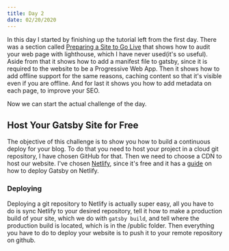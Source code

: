 ```yaml
---
title: Day 2
date: 02/20/2020
---
```


In this day I started by finishing up the tutorial left from the first day. There was a section called [Preparing a Site to Go Live](https://www.gatsbyjs.org/tutorial/part-eight/) that shows how to audit your web page with lighthouse, which I have never used(it's so useful). Aside from that it shows how to add a manifest file to gatsby, since it is required to the website to be a Progressive Web App. Then it shows how to add offline support for the same reasons, caching content so that it's visible even if you are offline. And for last it shows you how to add metadata on each page, to improve your SEO.

Now we can start the actual challenge of the day.

## Host Your Gatsby Site for Free

The objective of this challenge is to show you how to build a continuous deploy for your blog.
To do that you need to host your project in a cloud git repository, I have chosen GitHub for that.
Then we need to choose a CDN to host our website. I've chosen [Netlify](https://www.netlify.com/), since it's free and it has a [guide](https://www.gatsbyjs.org/docs/deploying-to-netlify/) on how to deploy Gatsby on Netlify.

### Deploying

Deploying a git repository to Netlify is actually super easy, all you have to do is sync Netlify to your desired repository, tell it how to make a production build of your site, which we do with ```gatsby build```, and tell where the production build is located, which is in the /public folder. Then everything you have to do to deploy your website is to push it to your remote repository on github.


